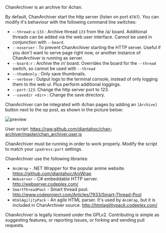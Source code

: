ChanArchiver is an archive for 4chan. 

By default, ChanArchiver start the http server (listen on port `8787`). You can modify it's behaviour with the following command line switches:

* `--thread:a:133` : Archive thread `133` from the /a/ board. Additional threads can be added via the web user interface. Cannot be used in conjunction with `--board`.
* `--noserver` : To prevent ChanArchiver starting the HTTP server. Useful if you don't want to serve page right now, or another instance of ChanArchiver is running as server.
* `--board:r` : Archive the /r/ board. Overrides the board for the `--thread` switch, so cannot be used with `--thread`
* `--thumbonly` : Only save thumbnails.
* `--verbose` : Output logs to the terminal console, instead of only logging them to the web ui. Plus perform additional loggings.
* `--port:123`: Change the http server port to 123.
* `--savedir <dir>` : Change the save directory.

ChanArchiver can be integrated with 4chan pages by adding an `[Archive]` button next to the op post, as shown in the picture below:

![preview](https://cdn.mediacru.sh/2kyg9wLrrWOv.png "Archive button in the OP post")

User script: https://raw.github.com/diantahoc/chan-archiver/master/chan_archiver.user.js

ChanArchiver must be running in order to work properly. Modify the script to match your `ipadress:port` settings.

ChanArchiver use the following libraries:
	
* `AniWrap` - .NET Wrapper for the popular anime website. https://github.com/diantahoc/AniWrap
* `Webserver` - C# embeddable HTTP server. http://webserver.codeplex.com/ 
* `SmartThreadPool` - Smart thread pool. http://www.codeproject.com/Articles/7933/Smart-Thread-Pool
* `HtmlAgilityPack` - An agile HTML parser. It's used by `AniWrap`, but it is included in ChanArchiver source. http://htmlagilitypack.codeplex.com/

ChanArchiver is legally licensed under the GPLv2. Contributing is simple as suggesting features, or reporting issues, or forking and sending pull requests.
